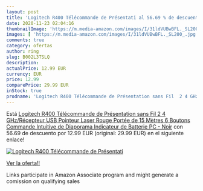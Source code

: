 ```yaml
---
layout: post
title: 'Logitech R400 Télécommande de Présentati al 56.69 % de descuento'
date: 2020-11-23 02:04:16
thumbnailImage: 'https://m.media-amazon.com/images/I/31ldVUBwBFL._SL200_.jpg'
images: [ 'https://m.media-amazon.com/images/I/31ldVUBwBFL._SL200_.jpg' ]
comments: true
category: ofertas
author: ring
slug: B002L3TSLQ
description:
actualPrice: 12.99 EUR
currency: EUR
price: 12.99
comparePrice: 29.99 EUR
inStock: true
prodname: 'Logitech R400 Télécommande de Présentation sans Fil  2 4 GHz/Récepteur USB  Pointeur Laser Rouge  Portée de 15 Mètres  6 Boutons  Commande Intuitive de Diaporama  Indicateur de Batterie  PC - Noir'
---
```


Está [Logitech R400 Télécommande de Présentation sans Fil  2 4 GHz/Récepteur USB  Pointeur Laser Rouge  Portée de 15 Mètres  6 Boutons  Commande Intuitive de Diaporama  Indicateur de Batterie  PC - Noir](https://www.amazon.fr/dp/B002L3TSLQ/?tag=tolees0d-21) con 56.69 de descuento por 12.99 EUR (original: 29.99 EUR) en el siguiente enlace!

[![Logitech R400 Télécommande de Présentati](https://m.media-amazon.com/images/I/31ldVUBwBFL._SL200_.jpg)](https://www.amazon.fr/dp/B002L3TSLQ/?tag=tolees0d-21)

[Ver la oferta!!](https://www.amazon.fr/dp/B002L3TSLQ/?tag=tolees0d-21)

Links participate in Amazon Associate program and might generate a comission on qualifying sales


